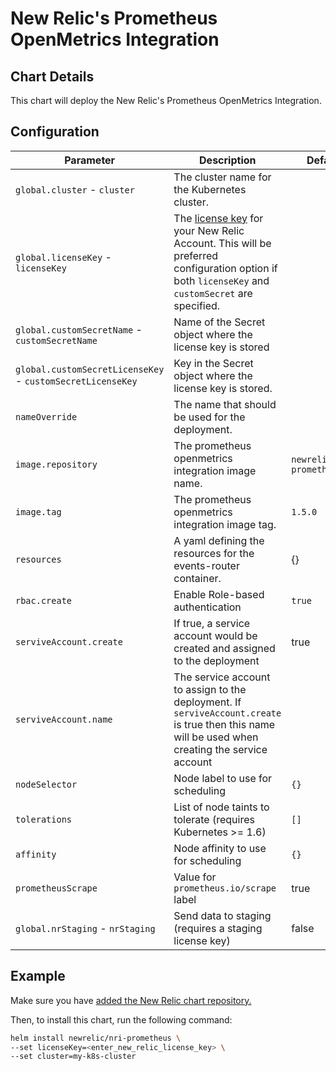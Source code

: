 # New Relic's Prometheus OpenMetrics Integration

## Chart Details

This chart will deploy the New Relic's Prometheus OpenMetrics Integration.

## Configuration

| Parameter                                                  | Description                                                                                                                                                                                                                           | Default                                |
|------------------------------------------------------------|---------------------------------------------------------------------------------------------------------------------------------------------------------------------------------------------------------------------------------------|----------------------------------------|
| `global.cluster` - `cluster`                               | The cluster name for the Kubernetes cluster.                                                                                                                                                                                          |                                        |
| `global.licenseKey` - `licenseKey`                         | The [license key](https://docs.newrelic.com/docs/accounts/install-new-relic/account-setup/license-key) for your New Relic Account. This will be preferred configuration option if both `licenseKey` and `customSecret` are specified. |                                        |
| `global.customSecretName` - `customSecretName`             | Name of the Secret object where the license key is stored                                                                                                                                                                             |                                        |
| `global.customSecretLicenseKey` - `customSecretLicenseKey` | Key in the Secret object where the license key is stored.                                                                                                                                                                             |                                        |
| `nameOverride`                                             | The name that should be used for the deployment.                                                                                                                                                                                      |                                        |
| `image.repository`                                         | The prometheus openmetrics integration image name.                                                                                                                                                                                    | `newrelic/nri-prometheus`              |
| `image.tag`                                                | The prometheus openmetrics integration image tag.                                                                                                                                                                                     | `1.5.0`                                |
| `resources`                                                | A yaml defining the resources for the events-router container.                                                                                                                                                                        | {}                                     |
| `rbac.create`                                              | Enable Role-based authentication                                                                                                                                                                                                      | `true`                                 |
| `serviveAccount.create`                                    | If true, a service account would be created and assigned to the deployment                                                                                                                                                            | true                                   |
| `serviveAccount.name`                                      | The service account to assign to the deployment. If `serviveAccount.create` is true then this name will be used when creating the service account                                                                                     |                                        |
| `nodeSelector`                                             | Node label to use for scheduling                                                                                                                                                                                                      | `{}`                                   |
| `tolerations`                                              | List of node taints to tolerate (requires Kubernetes >= 1.6)                                                                                                                                                                          | `[]`                                   |
| `affinity`                                                 | Node affinity to use for scheduling                                                                                                                                                                                                   | `{}`                                   |
| `prometheusScrape`                                         | Value for `prometheus.io/scrape` label                                                                                                                                                                                                | true                                   |
| `global.nrStaging` - `nrStaging`                           | Send data to staging (requires a staging license key)                                                                                                                                                                                 | false                                  |

## Example


Make sure you have [added the New Relic chart repository.](../../README.md#installing-charts)

Then, to install this chart, run the following command:

```sh
helm install newrelic/nri-prometheus \
--set licenseKey=<enter_new_relic_license_key> \
--set cluster=my-k8s-cluster
```
